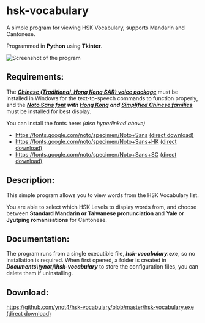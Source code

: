 # hsk-vocabulary
A simple program for viewing HSK Vocabulary, supports Mandarin and Cantonese.

Programmed in **Python** using **Tkinter**.

![Screenshot of the program](https://user-images.githubusercontent.com/98645055/175123232-99aa9713-d1dc-4619-8b6a-ce4102c5481e.png)

## Requirements:

The ***[Chinese (Traditional, Hong Kong SAR) voice package](https://support.microsoft.com/en-us/topic/download-voices-for-immersive-reader-read-mode-and-read-aloud-4c83a8d8-7486-42f7-8e46-2b0fdf753130)*** must be installed in Windows for the text-to-speech commands to function properly, and the ***[Noto Sans font](https://fonts.google.com/noto/specimen/Noto+Sans) with [Hong Kong](https://fonts.google.com/noto/specimen/Noto+Sans+HK) and [Simplified Chinese families](https://fonts.google.com/noto/specimen/Noto+Sans+SC)*** must be installed for best display.

You can install the fonts here: *(also hyperlinked above)*

* https://fonts.google.com/noto/specimen/Noto+Sans [(direct download)](https://fonts.google.com/download?family=Noto%20Sans)
* https://fonts.google.com/noto/specimen/Noto+Sans+HK [(direct download)](https://fonts.google.com/download?family=Noto%20Sans%20HK)
* https://fonts.google.com/noto/specimen/Noto+Sans+SC [(direct download)](https://fonts.google.com/download?family=Noto%20Sans%20SC)

## Description:

This simple program allows you to view words from the HSK Vocabulary list.

You are able to select which HSK Levels to display words from, and choose between **Standard Mandarin or Taiwanese pronunciation** and **Yale or Jyutping romanisations** for Cantonese.

## Documentation:

The program runs from a single executible file, ***hsk-vocabulary.exe***, so no installation is required. When first opened, a folder is created in ***Documents\\(ynot)\\hsk-vocabulary*** to store the configuration files, you can delete them if uninstalling.

## Download:

https://github.com/ynot4/hsk-vocabulary/blob/master/hsk-vocabulary.exe [(direct download)](https://github.com/ynot4/hsk-vocabulary/raw/master/hsk-vocabulary.exe)
